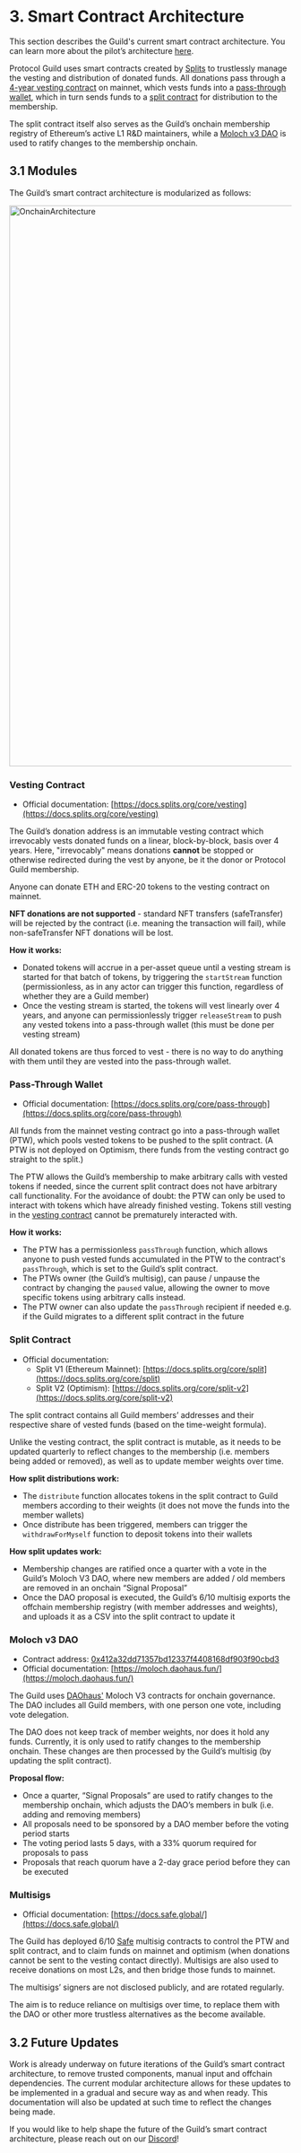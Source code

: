 # 3. Smart Contract Architecture

This section describes the Guild's current smart contract architecture. You can learn more about the pilot’s architecture [here](https://protocol-guild.readthedocs.io/en/latest/06-resources.html#pilot-smart-contract-architecture).

Protocol Guild uses smart contracts created by [Splits](https://splits.org/) to trustlessly manage the vesting and distribution of donated funds. All donations pass through a [4-year vesting contract](https://app.splits.org/accounts/0x25941dc771bb64514fc8abbce970307fb9d477e9/) on mainnet, which vests funds into a [pass-through wallet](https://app.splits.org/accounts/0x25941dc771bb64514fc8abbce970307fb9d477e9/), which in turn sends funds to a [split contract](https://app.splits.org/accounts/0xd4ad8daba9ee5ef16bb931d1cbe63fb9e102ec10/) for distribution to the membership.

The split contract itself also serves as the Guild’s onchain membership registry of Ethereum’s active L1 R&D maintainers, while a [Moloch v3 DAO](https://admin.daohaus.club/#/molochv3/0x1/0x412a32dd71357bd12337f4408168df903f90cbd3/members) is used to ratify changes to the membership onchain.

## 3.1 Modules

The Guild’s smart contract architecture is modularized as follows:

<img width="1000" alt="OnchainArchitecture" src="https://github.com/cheeky-gorilla/membership/assets/76262359/66cb927d-6e12-4255-9e9f-04f5d6eb676e">

### Vesting Contract

- Official documentation: [https://docs.splits.org/core/vesting](https://docs.splits.org/core/vesting)

The Guild’s donation address is an immutable vesting contract which irrevocably vests donated funds on a linear, block-by-block, basis over 4 years. Here, "irrevocably" means donations **cannot** be stopped or otherwise redirected during the vest by anyone, be it the donor or Protocol Guild membership.

Anyone can donate ETH and ERC-20 tokens to the vesting contract on mainnet.

**NFT donations are not supported** - standard NFT transfers (safeTransfer) will be rejected by the contract (i.e. meaning the transaction will fail), while non-safeTransfer NFT donations will be lost.

**How it works:**
- Donated tokens will accrue in a per-asset queue until a vesting stream is started for that batch of tokens, by triggering the `startStream` function (permissionless, as in any actor can trigger this function, regardless of whether they are a Guild member)
- Once the vesting stream is started, the tokens will vest linearly over 4 years, and anyone can permissionlessly trigger `releaseStream` to push any vested tokens into a pass-through wallet (this must be done per vesting stream)

All donated tokens are thus forced to vest - there is no way to do anything with them until they are vested into the pass-through wallet.

### Pass-Through Wallet

- Official documentation: [https://docs.splits.org/core/pass-through](https://docs.splits.org/core/pass-through)

All funds from the mainnet vesting contract go into a pass-through wallet (PTW), which pools vested tokens to be pushed to the split contract. (A PTW is not deployed on Optimism, there funds from the vesting contract go straight to the split.)

The PTW allows the Guild’s membership to make arbitrary calls with vested tokens if needed, since the current split contract does not have arbitrary call functionality. For the avoidance of doubt: the PTW can only be used to interact with tokens which have already finished vesting. Tokens still vesting in the [vesting contract](https://app.splits.org/accounts/0x25941dc771bb64514fc8abbce970307fb9d477e9/) cannot be prematurely interacted with.

**How it works:**
- The PTW has a permissionless `passThrough` function, which allows anyone to push vested funds accumulated in the PTW to the contract's `passThrough`, which is set to the Guild’s split contract.
- The PTWs owner (the Guild’s multisig), can pause / unpause the contract by changing the `paused` value, allowing the owner to move specific tokens using arbitrary calls instead. 
- The PTW owner can also update the `passThrough` recipient if needed e.g. if the Guild migrates to a different split contract in the future

### Split Contract

- Official documentation:
  - Split V1 (Ethereum Mainnet): [https://docs.splits.org/core/split](https://docs.splits.org/core/split)
  - Split V2 (Optimism): [https://docs.splits.org/core/split-v2](https://docs.splits.org/core/split-v2)

The split contract contains all Guild members’ addresses and their respective share of vested funds (based on the time-weight formula).

Unlike the vesting contract, the split contract is mutable, as it needs to be updated quarterly to reflect changes to the membership (i.e. members being added or removed), as well as to update member weights over time.

**How split distributions work:**
- The `distribute` function allocates tokens in the split contract to Guild members according to their weights (it does not move the funds into the member wallets)
- Once distribute has been triggered, members can trigger the `withdrawForMyself` function to deposit tokens into their wallets

**How split updates work:**
- Membership changes are ratified once a quarter with a vote in the Guild’s Moloch V3 DAO, where new members are added / old members are removed in an onchain “Signal Proposal”
- Once the DAO proposal is executed, the Guild’s 6/10 multisig exports the offchain membership registry (with member addresses and weights), and uploads it as a CSV into the split contract to update it

### Moloch v3 DAO

- Contract address: [0x412a32dd71357bd12337f4408168df903f90cbd3](https://admin.daohaus.club/#/molochv3/0x1/0x412a32dd71357bd12337f4408168df903f90cbd3/members)
- Official documentation: [https://moloch.daohaus.fun/](https://moloch.daohaus.fun/)

The Guild uses [DAOhaus'](https://daohaus.club/) Moloch V3 contracts for onchain governance. The DAO includes all Guild members, with one person one vote, including vote delegation.

The DAO does not keep track of member weights, nor does it hold any funds. Currently, it is only used to ratify changes to the membership onchain. These changes are then processed by the Guild’s multisig (by updating the split contract).

**Proposal flow:**
- Once a quarter, “Signal Proposals” are used to ratify changes to the membership onchain, which adjusts the DAO’s members in bulk (i.e. adding and removing members)
- All proposals need to be sponsored by a DAO member before the voting period starts
- The voting period lasts 5 days, with a 33% quorum required for proposals to pass
- Proposals that reach quorum have a 2-day grace period before they can be executed

### Multisigs

- Official documentation: [https://docs.safe.global/](https://docs.safe.global/)

The Guild has deployed 6/10 [Safe](https://safe.global/) multisig contracts to control the PTW and split contract, and to claim funds on mainnet and optimism (when donations cannot be sent to the vesting contact directly). Multisigs are also used to receive donations on most L2s, and then bridge those funds to mainnet.

The multisigs’ signers are not disclosed publicly, and are rotated regularly.

The aim is to reduce reliance on multisigs over time, to replace them with the DAO or other more trustless alternatives as the become available.

## 3.2 Future Updates

Work is already underway on future iterations of the Guild’s smart contract architecture, to remove trusted components, manual input and offchain dependencies. The current modular architecture allows for these updates to be implemented in a gradual and secure way as and when ready. This documentation will also be updated at such time to reflect the changes being made.

If you would like to help shape the future of the Guild’s smart contract architecture, please reach out on our [Discord](https://discord.com/invite/HaUhXYsMyC)!
